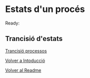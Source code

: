 # Estats d'un procés

Ready:


## Trancisió d'estats

[Trancisió processos](/sistemas/trancisio.png)

[Volver a Intoducció](01_Introduccio.md)

[Volver al Readme](/README.md)